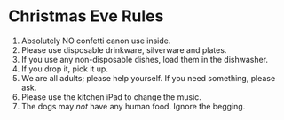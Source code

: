 # Christmas Eve Rules

<ol>

<li>Absolutely NO confetti canon use inside.</li>
<li>Please use disposable drinkware, silverware and plates.</li>
<li>If you use any non-disposable dishes, load them in the dishwasher.</li>
<li>If you drop it, pick it up.</li>
<li>We are all adults; please help yourself. If you need something, please ask.</li>
<li>Please use the kitchen iPad to change the music.</li>
<li>The dogs may <em>not</em> have any human food. Ignore the begging.</li>
</ol>
